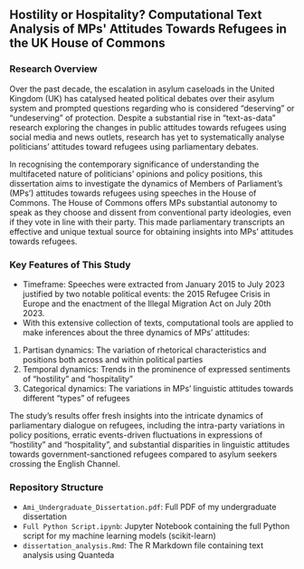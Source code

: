 ## Hostility or Hospitality? Computational Text Analysis of MPs' Attitudes Towards Refugees in the UK House of Commons 


### Research Overview
Over the past decade, the escalation in asylum caseloads in the United Kingdom (UK) has catalysed heated political debates over their asylum system and prompted questions regarding who is considered “deserving” or “undeserving” of protection. Despite a substantial rise in “text-as-data” research exploring the changes in public attitudes towards refugees using social media and news outlets, research has yet to systematically analyse politicians’ attitudes toward refugees using parliamentary debates. 

In recognising the contemporary significance of understanding the multifaceted nature of politicians’ opinions and policy positions, this dissertation aims to investigate the dynamics of Members of Parliament’s (MPs’) attitudes towards refugees using speeches in the House of Commons. The House of Commons offers MPs substantial autonomy to speak as they choose and dissent from conventional party ideologies, even if they vote in line with their party. This made parliamentary transcripts an effective and unique textual source for obtaining insights into MPs’ attitudes towards refugees. 

### Key Features of This Study
- Timeframe: Speeches were extracted from January 2015 to July 2023 justified by two notable political events: the 2015 Refugee Crisis in Europe and the enactment of the Illegal Migration Act on July 20th 2023.
- With this extensive collection of texts, computational tools are applied to make inferences about the three dynamics of MPs’ attitudes:
1. Partisan dynamics: The variation of rhetorical characteristics and positions both across and within political parties
2. Temporal dynamics: Trends in the prominence of expressed sentiments of “hostility” and “hospitality”
3. Categorical dynamics: The variations in MPs’ linguistic attitudes towards different “types” of refugees

The study’s results offer fresh insights into the intricate dynamics of parliamentary dialogue on refugees, including the intra-party variations in policy positions, erratic events-driven fluctuations in expressions of “hostility” and “hospitality”, and substantial disparities in linguistic attitudes towards government-sanctioned refugees compared to asylum seekers crossing the English Channel.

### Repository Structure
- `Ami_Undergraduate_Dissertation.pdf`: Full PDF of my undergraduate dissertation
- `Full Python Script.ipynb`: Jupyter Notebook containing the full Python script for my machine learning models (scikit-learn)
- `dissertation_analysis.Rmd`: The R Markdown file containing text analysis using Quanteda


